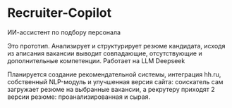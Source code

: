# Recruiter-Copilot
ИИ-ассистент по подбору персонала

Это прототип.
Анализирует и структурирует резюме кандидата, исходя из аписания вакансии выводит совпадающие, отсутствующие и дополнительные компетенции. Работает на LLM Deepseek

Планируется создание рекомендательной системы, интеграция hh.ru, собственный NLP-модуль и улучшенная версия сайта: соискатель сам загружает резюме на выбранные вакансии, а рекрутеру приходят 2 версии резюме: проанализированная и сырая.
